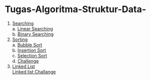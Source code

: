 # Tugas-Algoritma-Struktur-Data-
1. [Searching](https://github.com/irvanwn/Tugas-Algoritma-Struktur-Data-/tree/main/Searching)  
  a. [Linear Searching](https://github.com/irvanwn/Tugas-Algoritma-Struktur-Data-/blob/main/Searching/LinearSearch.c)  
  b. [Binary Searching](https://github.com/irvanwn/Tugas-Algoritma-Struktur-Data-/blob/main/Searching/BinarySearch.c)
2. [Sorting](https://github.com/irvanwn/Tugas-Algoritma-Struktur-Data-/tree/main/Sorting)  
  a. [Bubble Sort](https://github.com/irvanwn/Tugas-Algoritma-Struktur-Data-/blob/main/Sorting/bubblesort.c)  
  b. [Insertion Sort](https://github.com/irvanwn/Tugas-Algoritma-Struktur-Data-/blob/main/Sorting/insertionsort.c)  
  c. [Selection Sort](https://github.com/irvanwn/Tugas-Algoritma-Struktur-Data-/blob/main/Sorting/selectionsort.c)  
  d. [Challenge](https://github.com/irvanwn/Tugas-Algoritma-Struktur-Data-/blob/main/Sorting/challange.c)  
3. [Linked List](https://github.com/irvanwn/Tugas-Algoritma-Struktur-Data-/tree/main/Linked%20List)  
  [Linked list Challange](https://github.com/irvanwn/Tugas-Algoritma-Struktur-Data-/blob/main/Linked%20List/LinkedListChallange.c)
